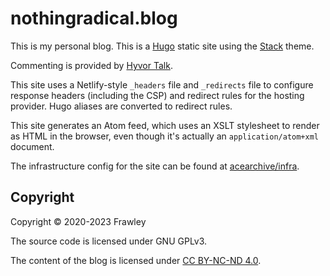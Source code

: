 # nothingradical.blog

This is my personal blog. This is a [Hugo](https://gohugo.io/) static site
using the [Stack](https://github.com/CaiJimmy/hugo-theme-stack) theme.

Commenting is provided by [Hyvor Talk](https://talk.hyvor.com/).

This site uses a Netlify-style `_headers` file and `_redirects` file to
configure response headers (including the CSP) and redirect rules for the
hosting provider. Hugo aliases are converted to redirect rules.

This site generates an Atom feed, which uses an XSLT stylesheet to render as
HTML in the browser, even though it's actually an `application/atom+xml`
document.

The infrastructure config for the site can be found at
[acearchive/infra](https://github.com/acearchive/infra).

## Copyright

Copyright © 2020-2023 Frawley

The source code is licensed under GNU GPLv3.

The content of the blog is licensed
under [CC BY-NC-ND 4.0](https://creativecommons.org/licenses/by-nc-nd/4.0/).
